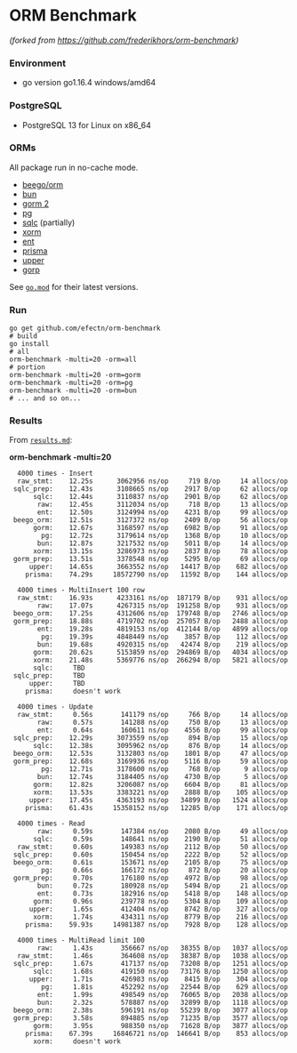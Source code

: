 # ORM Benchmark

_(forked from https://github.com/frederikhors/orm-benchmark)_

### Environment

- go version go1.16.4 windows/amd64

### PostgreSQL

- PostgreSQL 13 for Linux on x86_64

### ORMs

All package run in no-cache mode.

- [beego/orm](https://github.com/astaxie/beego/tree/master/orm)
- [bun](https://github.com/uptrace/bun)
- [gorm 2](https://github.com/go-gorm/gorm)
- [pg](https://github.com/go-pg/pg)
- [sqlc](https://github.com/kyleconroy/sqlc) (partially)
- [xorm](https://github.com/xormplus/xorm)
- [ent](https://github.com/ent/ent)
- [prisma](https://github.com/prisma/prisma-client-go)
- [upper](https://github.com/upper/db)
- [gorp](https://github.com/go-gorp/gorp)

See [`go.mod`](https://github.com/efectn/orm-benchmark/blob/master/go.mod) for their latest versions.

### Run

```shell
go get github.com/efectn/orm-benchmark
# build
go install
# all
orm-benchmark -multi=20 -orm=all
# portion
orm-benchmark -multi=20 -orm=gorm
orm-benchmark -multi=20 -orm=pg
orm-benchmark -multi=20 -orm=bun
# ... and so on...
```

### Results

From [`results.md`](https://github.com/efectn/orm-benchmark/tree/master/results.md):

**orm-benchmark -multi=20**

```
  4000 times - Insert
  raw_stmt:    12.25s      3062956 ns/op     719 B/op     14 allocs/op
 sqlc_prep:    12.43s      3108665 ns/op    2917 B/op     62 allocs/op
      sqlc:    12.44s      3110837 ns/op    2901 B/op     62 allocs/op
       raw:    12.45s      3112034 ns/op     718 B/op     13 allocs/op
       ent:    12.50s      3124994 ns/op    4231 B/op     99 allocs/op
 beego_orm:    12.51s      3127372 ns/op    2409 B/op     56 allocs/op
      gorm:    12.67s      3168597 ns/op    6982 B/op     91 allocs/op
        pg:    12.72s      3179614 ns/op    1368 B/op     10 allocs/op
       bun:    12.87s      3217532 ns/op    5011 B/op     14 allocs/op
      xorm:    13.15s      3286973 ns/op    2837 B/op     78 allocs/op
 gorm_prep:    13.51s      3378548 ns/op    5295 B/op     69 allocs/op
     upper:    14.65s      3663552 ns/op   14417 B/op    682 allocs/op
    prisma:    74.29s     18572790 ns/op   11592 B/op    144 allocs/op

  4000 times - MultiInsert 100 row
  raw_stmt:    16.93s      4233161 ns/op  187179 B/op    931 allocs/op
       raw:    17.07s      4267315 ns/op  191258 B/op    931 allocs/op
 beego_orm:    17.25s      4312606 ns/op  179748 B/op   2746 allocs/op
 gorm_prep:    18.88s      4719702 ns/op  257057 B/op   2488 allocs/op
       ent:    19.28s      4819153 ns/op  412144 B/op   4899 allocs/op
        pg:    19.39s      4848449 ns/op    3857 B/op    112 allocs/op
       bun:    19.68s      4920315 ns/op   42474 B/op    219 allocs/op
      gorm:    20.62s      5153859 ns/op  294869 B/op   4034 allocs/op
      xorm:    21.48s      5369776 ns/op  266294 B/op   5821 allocs/op
      sqlc:     TBD
 sqlc_prep:     TBD
     upper:     TBD
    prisma:     doesn't work

  4000 times - Update
  raw_stmt:     0.56s       141179 ns/op     766 B/op     14 allocs/op
       raw:     0.57s       141288 ns/op     750 B/op     13 allocs/op
       ent:     0.64s       160611 ns/op    4556 B/op     99 allocs/op
 sqlc_prep:    12.29s      3073559 ns/op     894 B/op     15 allocs/op
      sqlc:    12.38s      3095962 ns/op     876 B/op     14 allocs/op
 beego_orm:    12.53s      3132803 ns/op    1801 B/op     47 allocs/op
 gorm_prep:    12.68s      3169936 ns/op    5116 B/op     59 allocs/op
        pg:    12.71s      3178600 ns/op     768 B/op      9 allocs/op
       bun:    12.74s      3184405 ns/op    4730 B/op      5 allocs/op
      gorm:    12.82s      3206087 ns/op    6604 B/op     81 allocs/op
      xorm:    13.53s      3383221 ns/op    2888 B/op    105 allocs/op
     upper:    17.45s      4363193 ns/op   34899 B/op   1524 allocs/op
    prisma:    61.43s     15358152 ns/op   12285 B/op    171 allocs/op

  4000 times - Read
       raw:     0.59s       147384 ns/op    2080 B/op     49 allocs/op
      sqlc:     0.59s       148641 ns/op    2190 B/op     51 allocs/op
  raw_stmt:     0.60s       149383 ns/op    2112 B/op     50 allocs/op
 sqlc_prep:     0.60s       150454 ns/op    2222 B/op     52 allocs/op
 beego_orm:     0.61s       153671 ns/op    2105 B/op     75 allocs/op
        pg:     0.66s       166172 ns/op     872 B/op     20 allocs/op
 gorm_prep:     0.70s       176180 ns/op    4972 B/op     98 allocs/op
       bun:     0.72s       180928 ns/op    5494 B/op     21 allocs/op
       ent:     0.73s       182916 ns/op    5418 B/op    148 allocs/op
      gorm:     0.96s       239778 ns/op    5304 B/op    109 allocs/op
     upper:     1.65s       412404 ns/op    8742 B/op    327 allocs/op
      xorm:     1.74s       434311 ns/op    8779 B/op    216 allocs/op
    prisma:    59.93s     14981387 ns/op    7928 B/op    128 allocs/op

  4000 times - MultiRead limit 100
       raw:     1.43s       356667 ns/op   38355 B/op   1037 allocs/op
  raw_stmt:     1.46s       364608 ns/op   38387 B/op   1038 allocs/op
 sqlc_prep:     1.67s       417137 ns/op   73208 B/op   1251 allocs/op
      sqlc:     1.68s       419150 ns/op   73176 B/op   1250 allocs/op
     upper:     1.71s       426983 ns/op    8415 B/op    304 allocs/op
        pg:     1.81s       452292 ns/op   22544 B/op    629 allocs/op
       ent:     1.99s       498549 ns/op   76065 B/op   2038 allocs/op
       bun:     2.32s       578887 ns/op   32899 B/op   1118 allocs/op
 beego_orm:     2.38s       596191 ns/op   55239 B/op   3077 allocs/op
 gorm_prep:     3.58s       894885 ns/op   71235 B/op   3577 allocs/op
      gorm:     3.95s       988350 ns/op   71628 B/op   3877 allocs/op
    prisma:    67.39s     16846721 ns/op  146641 B/op    853 allocs/op
      xorm:     doesn't work
```
